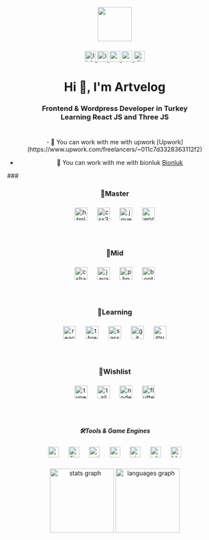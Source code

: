 <div align="center">
  <img height="80" src="https://media1.giphy.com/media/f6hnhHkks8bk4jwjh3/giphy.gif"  />
</div>

###

<div align="center">
  <a href="https://www.linkedin.com/in/artvelog/" target="_blank">
    <img src="https://img.shields.io/static/v1?message=LinkedIn&logo=linkedin&label=&color=0077B5&logoColor=white&labelColor=&style=flat" height="25" alt="linkedin logo"  />
  </a>
  <a href="https://www.instagram.com/artvelog/" target="_blank">
    <img src="https://img.shields.io/static/v1?message=Instagram&logo=instagram&label=&color=E4405F&logoColor=white&labelColor=&style=flat" height="25" alt="instagram logo"  />
  </a>
  <a href="https://codepen.io/artvelog" target="_blank">
    <img src="https://img.shields.io/static/v1?message=Codepen&logo=codepen&label=&color=000000&logoColor=white&labelColor=&style=flat" height="25" alt="codepen logo"  />
  </a>
  <a href="mailto:emre.ertan.tv@mail.com" target="_blank">
    <img src="https://img.shields.io/static/v1?message=Gmail&logo=gmail&label=&color=D14836&logoColor=white&labelColor=&style=flat" height="25" alt="gmail logo"  />
  </a>
  <a href="https://discordapp.com/users/656944991666700310" target="_blank">
    <img src="https://img.shields.io/static/v1?message=Discord&logo=discord&label=&color=7289DA&logoColor=white&labelColor=&style=flat" height="25" alt="discord logo"  />
  </a>
</div>

###

<h1 align="center">Hi 👋, I'm Artvelog</h1>

###

<h3 align="center">Frontend & Wordpress Developer in Turkey<br>Learning React JS and Three JS</h3>

###

<br clear="both">

<div align="center">
- 🔭 You can work with me with upwork [Upwork](https://www.upwork.com/freelancers/~011c7d3328363112f2)

- 👯 You can work with me with bionluk [Bionluk](https://bionluk.com/artvelog)
</div>
###

<br clear="both">

<p align="left"></p>

###

<h3 align="center">🥇Master</h3>

###

<div align="center">
  <img src="https://skillicons.dev/icons?i=html" height="30" alt="html5 logo"  />
  <img width="15" />
  <img src="https://skillicons.dev/icons?i=css" height="30" alt="css3 logo"  />
  <img width="15" />
  <img src="https://skillicons.dev/icons?i=jquery" height="30" alt="jquery logo"  />
  <img width="15" />
  <img src="https://skillicons.dev/icons?i=wordpress" height="30" alt="wordpress logo"  />
</div>

###

<br clear="both">

<p align="left"></p>

###

<h3 align="center">🥈Mid</h3>

###

<div align="center">
  <img src="https://skillicons.dev/icons?i=cs" height="30" alt="csharp logo"  />
  <img width="15" />
  <img src="https://skillicons.dev/icons?i=js" height="30" alt="javascript logo"  />
  <img width="15" />
  <img src="https://skillicons.dev/icons?i=php" height="30" alt="php logo"  />
  <img width="15" />
  <img src="https://skillicons.dev/icons?i=bootstrap" height="30" alt="bootstrap logo"  />
</div>

###

<br clear="both">

<p align="left"></p>

###

<h3 align="center">🥉Learning</h3>

###

<div align="center">
  <img src="https://cdn.jsdelivr.net/gh/devicons/devicon/icons/react/react-original.svg" height="30" alt="react logo"  />
  <img width="15" />
  <img src="https://cdn.jsdelivr.net/gh/devicons/devicon/icons/threejs/threejs-original.svg" height="30" alt="threejs logo"  />
  <img width="15" />
  <img src="https://cdn.jsdelivr.net/gh/devicons/devicon/icons/sass/sass-original.svg" height="30" alt="sass logo"  />
  <img width="15" />
  <img src="https://cdn.jsdelivr.net/gh/devicons/devicon/icons/git/git-original.svg" height="30" alt="git logo"  />
  <img width="15" />
  <img src="https://cdn.jsdelivr.net/gh/devicons/devicon/icons/mysql/mysql-original.svg" height="30" alt="mysql logo"  />
</div>

###

<br clear="both">

<p align="left"></p>

###

<h3 align="center">📌Wishlist</h3>

###

<div align="center">
  <img src="https://skillicons.dev/icons?i=ts" height="30" alt="typescript logo"  />
  <img width="15" />
  <img src="https://skillicons.dev/icons?i=tailwind" height="30" alt="tailwindcss logo"  />
  <img width="15" />
  <img src="https://skillicons.dev/icons?i=nodejs" height="30" alt="nodejs logo"  />
  <img width="15" />
  <img src="https://skillicons.dev/icons?i=flutter" height="30" alt="flutter logo"  />
</div>

###

<br clear="both">

<p align="left"></p>

###

<h5 align="center">🛠️Tools & Game Engines</h5>

###

<div align="center">
  <img src="https://skillicons.dev/icons?i=vscode" height="25" alt="vscode logo"  />
  <img width="15" />
  <img src="https://skillicons.dev/icons?i=figma" height="25" alt="figma logo"  />
  <img width="15" />
  <img src="https://skillicons.dev/icons?i=unity" height="25" alt="unity logo"  />
  <img width="15" />
  <img src="https://skillicons.dev/icons?i=unreal" height="25" alt="unrealengine logo"  />
  <img width="15" />
  <img src="https://skillicons.dev/icons?i=visualstudio" height="25" alt="visualstudio logo"  />
  <img width="15" />
  <img src="https://cdn.simpleicons.org/adobephotoshop/31A8FF" height="25" alt="photoshop logo"  />
  <img width="15" />
  <img src="https://skillicons.dev/icons?i=blender" height="25" alt="blender logo"  />
</div>

###

<div align="center">
  <img src="https://github-readme-stats.vercel.app/api?username=artvelog&hide_title=true&hide_rank=false&show_icons=true&include_all_commits=true&count_private=true&disable_animations=false&theme=tokyonight&locale=en&hide_border=true&order=1" height="150" alt="stats graph"  />
  <img src="https://github-readme-stats.vercel.app/api/top-langs?username=artvelog&locale=en&hide_title=true&layout=compact&card_width=320&langs_count=5&theme=tokyonight&hide_border=true&order=2" height="150" alt="languages graph"  />
</div>

###
